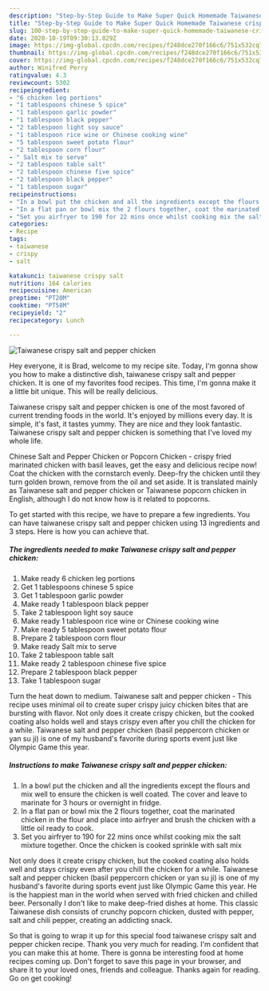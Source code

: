 ```yaml
---
description: "Step-by-Step Guide to Make Super Quick Homemade Taiwanese crispy salt and pepper chicken"
title: "Step-by-Step Guide to Make Super Quick Homemade Taiwanese crispy salt and pepper chicken"
slug: 100-step-by-step-guide-to-make-super-quick-homemade-taiwanese-crispy-salt-and-pepper-chicken
date: 2020-10-19T09:30:13.829Z
image: https://img-global.cpcdn.com/recipes/f248dce270f166c6/751x532cq70/taiwanese-crispy-salt-and-pepper-chicken-recipe-main-photo.jpg
thumbnail: https://img-global.cpcdn.com/recipes/f248dce270f166c6/751x532cq70/taiwanese-crispy-salt-and-pepper-chicken-recipe-main-photo.jpg
cover: https://img-global.cpcdn.com/recipes/f248dce270f166c6/751x532cq70/taiwanese-crispy-salt-and-pepper-chicken-recipe-main-photo.jpg
author: Winifred Perry
ratingvalue: 4.3
reviewcount: 5302
recipeingredient:
- "6 chicken leg portions"
- "1 tablespoons chinese 5 spice"
- "1 tablespoon garlic powder"
- "1 tablespoon black pepper"
- "2 tablespoon light soy sauce"
- "1 tablespoon rice wine or Chinese cooking wine"
- "5 tablespoon sweet potato flour"
- "2 tablespoon corn flour"
- " Salt mix to serve"
- "2 tablespoon table salt"
- "2 tablespoon chinese five spice"
- "2 tablespoon black pepper"
- "1 tablespoon sugar"
recipeinstructions:
- "In a bowl put the chicken and all the ingredients except the flours and mix well to ensure the chicken is well coated. The cover and leave to marinate for 3 hours or overnight in fridge."
- "In a flat pan or bowl mix the 2 flours together, coat the marinated chicken in the flour and place into airfryer and brush the chicken with a little oil ready to cook."
- "Set you airfryer to 190 for 22 mins once whilst cooking mix the salt mixture together. Once the chicken is cooked sprinkle with salt mix"
categories:
- Recipe
tags:
- taiwanese
- crispy
- salt

katakunci: taiwanese crispy salt 
nutrition: 164 calories
recipecuisine: American
preptime: "PT20M"
cooktime: "PT58M"
recipeyield: "2"
recipecategory: Lunch

---
```



![Taiwanese crispy salt and pepper chicken](https://img-global.cpcdn.com/recipes/f248dce270f166c6/751x532cq70/taiwanese-crispy-salt-and-pepper-chicken-recipe-main-photo.jpg)

Hey everyone, it is Brad, welcome to my recipe site. Today, I'm gonna show you how to make a distinctive dish, taiwanese crispy salt and pepper chicken. It is one of my favorites food recipes. This time, I'm gonna make it a little bit unique. This will be really delicious.

Taiwanese crispy salt and pepper chicken is one of the most favored of current trending foods in the world. It's enjoyed by millions every day. It is simple, it's fast, it tastes yummy. They are nice and they look fantastic. Taiwanese crispy salt and pepper chicken is something that I've loved my whole life.

Chinese Salt and Pepper Chicken or Popcorn Chicken - crispy fried marinated chicken with basil leaves, get the easy and delicious recipe now! Coat the chicken with the cornstarch evenly. Deep-fry the chicken until they turn golden brown, remove from the oil and set aside. It is translated mainly as Taiwanese salt and pepper chicken or Taiwanese popcorn chicken in English, although I do not know how is it related to popcorns.


To get started with this recipe, we have to prepare a few ingredients. You can have taiwanese crispy salt and pepper chicken using 13 ingredients and 3 steps. Here is how you can achieve that.

<!--inarticleads1-->

##### The ingredients needed to make Taiwanese crispy salt and pepper chicken:

1. Make ready 6 chicken leg portions
1. Get 1 tablespoons chinese 5 spice
1. Get 1 tablespoon garlic powder
1. Make ready 1 tablespoon black pepper
1. Take 2 tablespoon light soy sauce
1. Make ready 1 tablespoon rice wine or Chinese cooking wine
1. Make ready 5 tablespoon sweet potato flour
1. Prepare 2 tablespoon corn flour
1. Make ready  Salt mix to serve
1. Take 2 tablespoon table salt
1. Make ready 2 tablespoon chinese five spice
1. Prepare 2 tablespoon black pepper
1. Take 1 tablespoon sugar


Turn the heat down to medium. Taiwanese salt and pepper chicken - This recipe uses minimal oil to create super crispy juicy chicken bites that are bursting with flavor. Not only does it create crispy chicken, but the cooked coating also holds well and stays crispy even after you chill the chicken for a while. Taiwanese salt and pepper chicken (basil peppercorn chicken or yan su ji) is one of my husband&#39;s favorite during sports event just like Olympic Game this year. 

<!--inarticleads2-->

##### Instructions to make Taiwanese crispy salt and pepper chicken:

1. In a bowl put the chicken and all the ingredients except the flours and mix well to ensure the chicken is well coated. The cover and leave to marinate for 3 hours or overnight in fridge.
1. In a flat pan or bowl mix the 2 flours together, coat the marinated chicken in the flour and place into airfryer and brush the chicken with a little oil ready to cook.
1. Set you airfryer to 190 for 22 mins once whilst cooking mix the salt mixture together. Once the chicken is cooked sprinkle with salt mix


Not only does it create crispy chicken, but the cooked coating also holds well and stays crispy even after you chill the chicken for a while. Taiwanese salt and pepper chicken (basil peppercorn chicken or yan su ji) is one of my husband&#39;s favorite during sports event just like Olympic Game this year. He is the happiest man in the world when served with fried chicken and chilled beer. Personally I don&#39;t like to make deep-fried dishes at home. This classic Taiwanese dish consists of crunchy popcorn chicken, dusted with pepper, salt and chili pepper, creating an addicting snack. 

So that is going to wrap it up for this special food taiwanese crispy salt and pepper chicken recipe. Thank you very much for reading. I'm confident that you can make this at home. There is gonna be interesting food at home recipes coming up. Don't forget to save this page in your browser, and share it to your loved ones, friends and colleague. Thanks again for reading. Go on get cooking!
